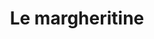 ---
layout: post
title: Le margheritine
director: Věra Chytilová
year: 1966
cover: margheritine.jpeg
local_cover: true
imdb_id: tt0060959
---